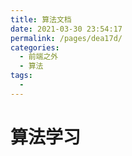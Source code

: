 ```yaml
---
title: 算法文档
date: 2021-03-30 23:54:17
permalink: /pages/dea17d/
categories:
  - 前端之外
  - 算法
tags:
  - 
---
```


# 算法学习
